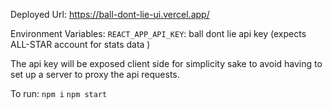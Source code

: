 Deployed Url: https://ball-dont-lie-ui.vercel.app/

Environment Variables:
`REACT_APP_API_KEY`: ball dont lie api key (expects ALL-STAR account for stats data )

The api key will be exposed client side for simplicity sake to avoid having to set up a server to proxy the api requests.

To run:
`npm i`
`npm start`
